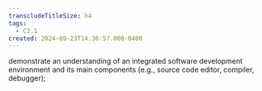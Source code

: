```yaml
---
transcludeTitleSize: h4
tags:
  - C3.1
created: 2024-09-23T14:36:57.000-0400
---
```

demonstrate an understanding of an integrated software development environment and its main components (e.g., source code editor, compiler, debugger);